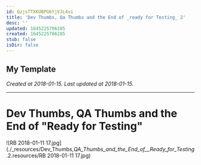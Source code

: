 ```yaml
---
id: QzjsTTXKUBPG6YjVJL4vi
title: 'Dev Thumbs, Qa Thumbs and the End of _ready for Testing_ 2'
desc: ''
updated: 1645225706285
created: 1645225706285
stub: false
isDir: false
---
```

My Template
---

_Created at 2018-01-15._
_Last updated at 2018-01-15._




---

# Dev Thumbs, QA Thumbs and the End of "Ready for Testing"


![RB 2018-01-11 17.jpg](./_resources/Dev_Thumbs,_QA_Thumbs_and_the_End_of__Ready_for_Testing_.2.resources/RB 2018-01-11 17.jpg)


